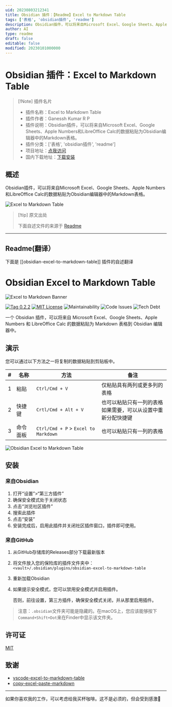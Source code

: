```yaml
---
uid: 20230803212341
title: Obsidian 插件：【Readme】Excel to Markdown Table
tags: ['表格', 'obsidian插件', 'readme']
description: Obsidian插件，可以将来自Microsoft Excel、Google Sheets、Apple Numbers和LibreOffice Calc的数据粘贴为Obsidian编辑器中的Markdown表格。
author: AI
type: readme
draft: false
editable: false
modified: 20230101000000
---
```


# Obsidian 插件：Excel to Markdown Table

> [!Note] 插件名片
> - 插件名称：Excel to Markdown Table
> - 插件作者：Ganessh Kumar R P
> - 插件说明：Obsidian插件，可以将来自Microsoft Excel、Google Sheets、Apple Numbers和LibreOffice Calc的数据粘贴为Obsidian编辑器中的Markdown表格。
> - 插件分类：['表格', 'obsidian插件', 'readme']
> - 项目地址：[点我访问](https://github.com/ganesshkumar/obsidian-excel-to-markdown-table)
> - 国内下载地址：[下载安装](https://pkmer.cn/products/plugin/pluginMarket/?obsidian-excel-to-markdown-table)

## 概述

Obsidian插件，可以将来自Microsoft Excel、Google Sheets、Apple Numbers和LibreOffice Calc的数据粘贴为Obsidian编辑器中的Markdown表格。

![Excel to Markdown Table](https://cdn.pkmer.cn/covers/obsidian-excel-to-markdown-table.gif!pkmer)

> [!tip] 原文出处
> 
>下面自述文件的来源于 [Readme](https://ghproxy.net/https://raw.githubusercontent.com/ganesshkumar/obsidian-excel-to-markdown-table/master/README.md)
> 

---

## Readme(翻译）

下面是 [[obsidian-excel-to-markdown-table]] 插件的自述翻译



# Obsidian Excel to Markdown Table

![Excel to Markdown Banner](https://user-images.githubusercontent.com/2135089/153448883-7ff1b12a-aaca-4eb5-b1e3-4bc227481d04.gif)

[![Tag 0.2.2](https://img.shields.io/badge/tag-0.2.2-blue)](https://github.com/ganesshkumar/obsidian-excel-to-markdown-table/releases/tag/0.2.2) 
[![MIT License](https://img.shields.io/github/license/ganesshkumar/obsidian-excel-to-markdown-table)](LICENSE)
![Maintainability](https://img.shields.io/codeclimate/maintainability-percentage/ganesshkumar/obsidian-excel-to-markdown-table)
![Code Issues](https://img.shields.io/codeclimate/issues/ganesshkumar/obsidian-excel-to-markdown-table?label=code%3Aissues)
![Tech Debt](https://img.shields.io/codeclimate/tech-debt/ganesshkumar/obsidian-excel-to-markdown-table)

一个 Obsidian 插件，可以将来自 Microsoft Excel、Google Sheets、Apple Numbers 和 LibreOffice Calc 的数据粘贴为 Markdown 表格到 Obsidian 编辑器中。

## 演示

您可以通过以下方法之一将复制的数据粘贴到剪贴板中。

| # | 名称 | 方法 | 备注 |
|---|------|--------|-------|
|1| 粘贴 |`Ctrl/Cmd + V` | 仅粘贴具有两列或更多列的表格 |
|2| 快捷键 |`Crtl/Cmd + Alt + V` | 也可以粘贴只有一列的表格 <br/> 如果需要，可以从设置中重新分配快捷键 |
|3| 命令面板 |`Ctrl/Cmd + P` > `Excel to Markdown` | 也可以粘贴只有一列的表格 |

![Obsidian Excel to Markdown Table](https://user-images.githubusercontent.com/2135089/153027044-d1b91515-d5ea-4624-ace1-654c4ceccdc1.gif)

## 安装

### 来自Obsidian

1. 打开“设置”>“第三方插件”
2. 确保安全模式处于关闭状态
3. 点击“浏览社区插件”
4. 搜索此插件
5. 点击“安装”
6. 安装完成后，启用此插件并关闭社区插件窗口，插件即可使用。

### 来自GitHub



1. 从GitHub存储库的Releases部分下载最新版本

2. 将文件放入您的保险库的插件文件夹中：`<vault>/.obsidian/plugins/obsidian-excel-to-markdown-table`

3. 重新加载Obsidian

4. 如果提示安全模式，您可以禁用安全模式并启用插件。

    否则，前往设置，第三方插件，确保安全模式关闭，并从那里启用插件。



> 注意：`.obsidian`文件夹可能是隐藏的。在macOS上，您应该能够按下`Command+Shift+Dot`来在Finder中显示该文件夹。

## 许可证
[MIT](LICENSE)

## 致谢

- [vscode-excel-to-markdown-table](https://github.com/csholmq/vscode-excel-to-markdown-table)
- [copy-excel-paste-markdown](https://github.com/thisdavej/copy-excel-paste-markdown)

---

如果你喜欢我的工作，可以考虑给我买杯咖啡。这不是必须的，但会受到感激🙂





